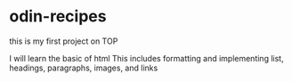 # odin-recipes
 this is my first project on TOP 

I will learn the basic of html 
This includes formatting and implementing list, headings, paragraphs, images, and links 